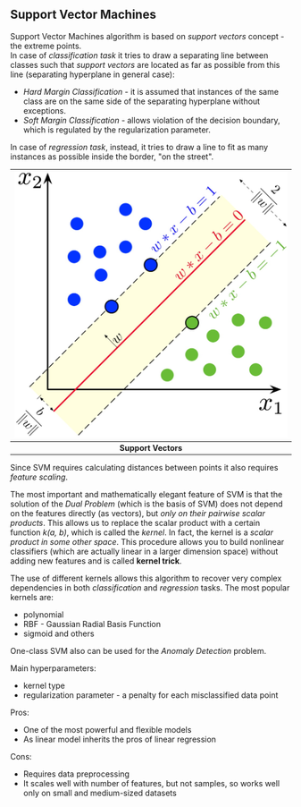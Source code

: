 ## Support Vector Machines

Support Vector Machines algorithm is based on *support vectors* concept - the extreme points.  
In case of *classification task* it tries to draw a separating line between classes such that *support vectors* are located as far as possible from this line (separating hyperplane in general case):
- *Hard Margin Classification* - it is assumed that instances of the same class are on the same side of the separating hyperplane without exceptions.
- *Soft Margin Classification* - allows violation of the decision boundary, which is regulated by the regularization parameter.

In case of *regression task*, instead, it tries to draw a line to fit as many instances as possible inside the border, "on the street".

| ![support_vectors.jpg](./img/support_vectors.jpg) |
|:--:|
| <b>Support Vectors</b>|

Since SVM requires calculating distances between points it also requires *feature scaling*.

The most important and mathematically elegant feature of SVM is that the solution of the *Dual Problem* (which is the basis of SVM) does not depend on the features directly (as vectors), but *only on their pairwise scalar products*.
This allows us to replace the scalar product with a certain function *k(a, b)*, which is called the *kernel*. In fact, the kernel is a *scalar product in some other space*. This procedure allows you to build nonlinear classifiers (which are actually linear in a larger dimension space) without adding new features and is called **kernel trick**.

The use of different kernels allows this algorithm to recover very complex dependencies in both *classification* and *regression* tasks. The most popular kernels are:
- polynomial
- RBF - Gaussian Radial Basis Function
- sigmoid and others

One-class SVM also can be used for the *Anomaly Detection* problem.

Main hyperparameters:
- kernel type
- regularization parameter - a penalty for each misclassified data point

Pros:
+ One of the most powerful and flexible models
+ As linear model inherits the pros of linear regression

Cons:
- Requires data preprocessing
- It scales well with number of features, but not samples, so works well only on small and medium-sized datasets